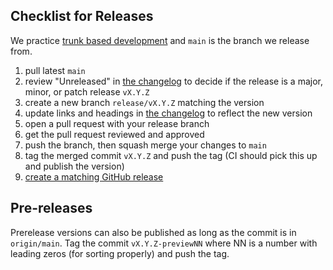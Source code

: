 ## Checklist for Releases

We practice [trunk based development](https://trunkbaseddevelopment.com) and
`main` is the branch we release from.

1. pull latest `main`
1. review "Unreleased" in [the changelog](./CHANGELOG.md) to decide if
   the release is a major, minor, or patch release `vX.Y.Z`
1. create a new branch `release/vX.Y.Z` matching the version
1. update links and headings in [the changelog](./CHANGELOG.md) to reflect the new version
1. open a pull request with your release branch
1. get the pull request reviewed and approved
1. push the branch, then squash merge your changes to `main`
1. tag the merged commit `vX.Y.Z` and push the tag (CI should pick this up and publish the version)
1. [create a matching GitHub release](https://github.com/SymplifyConversion/sst-sdk-dotnet/releases/new)

## Pre-releases

Prerelease versions can also be published as long as the commit is in
`origin/main`. Tag the commit `vX.Y.Z-previewNN` where NN is a number with
leading zeros (for sorting properly) and push the tag.
